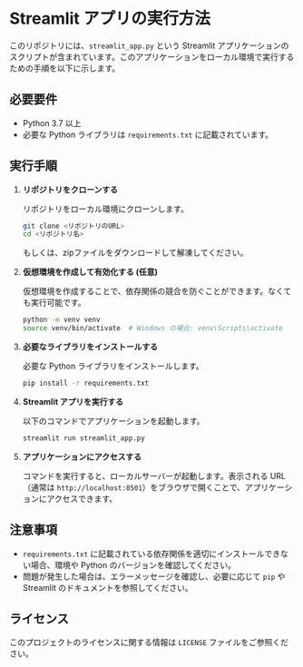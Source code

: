 # Streamlit アプリの実行方法

このリポジトリには、`streamlit_app.py` という Streamlit アプリケーションのスクリプトが含まれています。このアプリケーションをローカル環境で実行するための手順を以下に示します。

## 必要要件

- Python 3.7 以上
- 必要な Python ライブラリは `requirements.txt` に記載されています。

## 実行手順

1. **リポジトリをクローンする**

   リポジトリをローカル環境にクローンします。

   ```bash
   git clone <リポジトリのURL>
   cd <リポジトリ名>
   ```
   もしくは、zipファイルをダウンロードして解凍してください。

2. **仮想環境を作成して有効化する (任意)**

   仮想環境を作成することで、依存関係の競合を防ぐことができます。なくても実行可能です。

   ```bash
   python -m venv venv
   source venv/bin/activate  # Windows の場合: venv\Scripts\activate
   ```

3. **必要なライブラリをインストールする**

   必要な Python ライブラリをインストールします。

   ```bash
   pip install -r requirements.txt
   ```

4. **Streamlit アプリを実行する**

   以下のコマンドでアプリケーションを起動します。

   ```bash
   streamlit run streamlit_app.py
   ```

5. **アプリケーションにアクセスする**

   コマンドを実行すると、ローカルサーバーが起動します。表示される URL（通常は `http://localhost:8501`）をブラウザで開くことで、アプリケーションにアクセスできます。

## 注意事項

- `requirements.txt` に記載されている依存関係を適切にインストールできない場合、環境や Python のバージョンを確認してください。
- 問題が発生した場合は、エラーメッセージを確認し、必要に応じて `pip` や Streamlit のドキュメントを参照してください。

## ライセンス

このプロジェクトのライセンスに関する情報は `LICENSE` ファイルをご参照ください。

